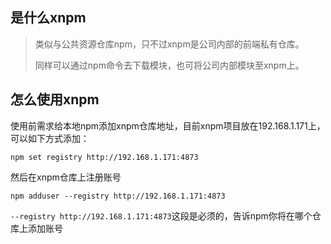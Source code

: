 ## 是什么xnpm

>   类似与公共资源仓库npm，只不过xnpm是公司内部的前端私有仓库。
>   
>   同样可以通过npm命令去下载模块，也可将公司内部模块至xnpm上。

## 怎么使用xnpm

使用前需求给本地npm添加xnpm仓库地址，目前xnpm项目放在192.168.1.171上，可以如下方式添加：

```
npm set registry http://192.168.1.171:4873
```

然后在xnpm仓库上注册账号

```
npm adduser --registry http://192.168.1.171:4873
```

`--registry http://192.168.1.171:4873`这段是必须的，告诉npm你将在哪个仓库上添加账号
